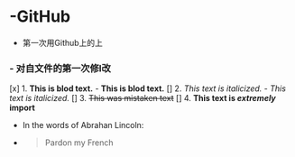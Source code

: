 # -GitHub
- 第一次用Github上的上
###  - 对自文件的第一次修l改
[x] 1. **This is blod text.** 
    - __This is blod text.__
[] 2. *This text is italicized.* 
     - _This text is italicized._
[] 3. ~~This was mistaken text~~
[] 4. **This text is _extremely_ import**
- In the words of Abrahan Lincoln:
- > Pardon my French
